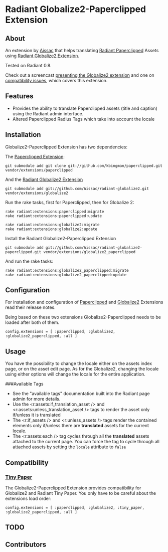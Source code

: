 Radiant Globalize2-Paperclipped Extension
===

About
---

An extension by [Aissac][aissac] that helps translating [Radiant Paperclipped][pc] Assets using [Radiant Globalize2 Extension][arg2].

Tested on Radiant 0.8.

Check out a screencast [presenting the Globalize2 extension][rcp] and one on [compatibility issues][rcc], which covers this extension.

Features
---

* Provides the ability to translate Paperclipped assets (title and caption) using the Radiant admin interface.
* Altered Paperclipped Radius Tags which take into account the locale

Installation
---

Globalize2-Paperclipped Extension has two dependencies:

The [Paperclipped Extension][pc]:

    git submodule add git clone git://github.com/kbingman/paperclipped.git vendor/extensions/paperclipped

And the [Radiant Globalize2 Extension][arg2]

    git submodule add git://github.com/Aissac/radiant-globalize2.git vendor/extensions/globalize2

Run the rake tasks, first for Paperclipped, then for Globalize 2:
  
    rake radiant:extensions:paperclipped:migrate
    rake radiant:extensions:paperclipped:update
  
    rake radiant:extensions:globalize2:migrate
    rake radiant:extensions:globalize2:update

Install the Radiant Globalize2-Paperclipped Extension

    git submodule add git://github.com/Aissac/radiant-globalize2-paperclipped.git vendor/extensions/globalize2_paperclipped
    
And run the rake tasks:

    rake radiant:extensions:globalize2_paperclipped:migrate
    rake radiant:extensions:globalize2_paperclipped:update
    
Configuration
---

For installation and configuration of [Paperclipped][pc] and [Globalize2][arg2] Extensions read their release notes.

Being based on these two extensions Globalize2-Paperclipped needs to be loaded after both of them.

    config.extensions = [ :paperclipped, :globalize2, :globalize2_paperclipped, :all ]
    
Usage
---

You have the possibility to change the locale either on the assets index page, or on the asset edit page. As for the Globalize2, changing the locale using either options will change the locale for the entire application.

###Available Tags

* See the "available tags" documentation built into the Radiant page admin for more details.
* Use the <r:assets:if_translation_asset /> and <r:assets:unless_translation_asset /> tags to render the asset only if/unless it is translated
* The <r:if_assets /> and <r:unless_assets /> tags render the contained elements only if/unless there are **translated** assets for the current locale.
* The <r:assets:each /> tag cycles through all the **translated** assets attached to the current page. You can force the tag to cycle through all attached assets by setting the `locale` attribute to `false`
    
Compatibility
---

### [Tiny Paper][tp]

The Globalize2-Paperclipped Extension provides compatibility for Globalize2 and Radiant Tiny Paper. You only have to be careful about the extensions load order:

    config.extensions = [ :paperclipped, :globalize2, :tiny_paper, :globalize2_paperclipped, :all ]

TODO
---

Contributors
---

[aissac]:http://aissac.ro
[radiant]:http://radiantcms.org/
[arg2p]:http://blog.aissac.ro/radiant/globalize2-paperclipped-extension/
[pc]:http://github.com/kbingman/paperclipped/
[arg2]:http://blog.aissac.ro/radiant/globalize2-extension/
[tp]:http://github.com/Aissac/radiant-tiny-paper-extension/
[rcp]: http://blog.aissac.ro/2009/10/25/episode-2-radiant-globalize2-extension/
[rcc]: http://blog.aissac.ro/2009/11/02/episode-3-radiant-globalize2-compatibility-issues/